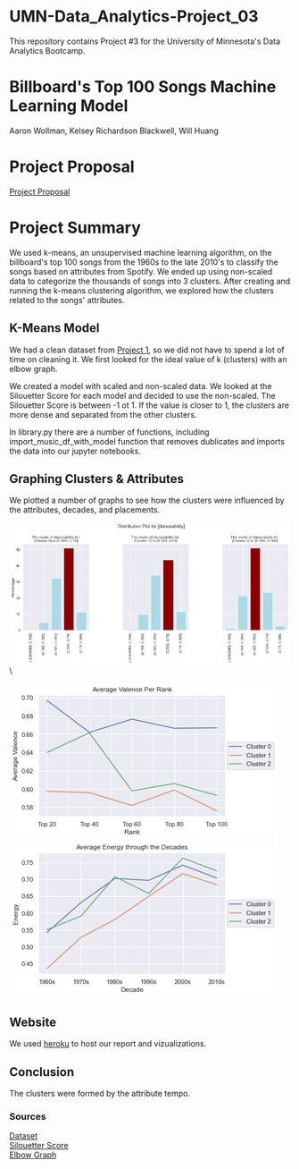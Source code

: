 # UMN-Data_Analytics-Project_03
This repository contains Project #3 for the University of Minnesota's Data Analytics Bootcamp.

# Billboard's Top 100 Songs Machine Learning Model
Aaron Wollman, Kelsey Richardson Blackwell, Will Huang

# Project Proposal
[Project Proposal](https://docs.google.com/document/d/18lH5qNpat62voNdJxxNazMAmrfGYoD7WSlTHtPxM6YI/edit)

# Project Summary
We used k-means, an unsupervised machine learning algorithm, on the billboard's top 100 songs from the 1960s to the late 2010's to classify the songs based on attributes from Spotify. We ended up using non-scaled data to categorize the thousands of songs into 3 clusters. After creating and running the k-means clustering algorithm, we explored how the clusters related to the songs' attributes. 

## K-Means Model
We had a clean dataset from [Project 1](https://github.com/12wollmana/UMN-Data_Analytics-Project_01), so we did not have to spend a lot of time on cleaning it. We first looked for the ideal value of k (clusters) with an elbow graph. 

We created a model with scaled and non-scaled data. We looked at the Silouetter Score for each model and decided to use the non-scaled. The Silouetter Score is between -1 ot 1. If the value is closer to 1, the clusters are more dense and separated from the other clusters. 

In library.py there are a number of functions, including import_music_df_with_model function that removes dublicates and imports the data into our jupyter notebooks.

## Graphing Clusters & Attributes
We plotted a number of graphs to see how the clusters were influenced by the attributes, decades, and placements. 

 ![](static/images/plots/attributes/danceability_percent.png)\
 
 ![](static/images/plots/top-songs/valence.png)  ![](static/images/plots/decades/line/energy.png)

## Website
We used [heroku](https://umn-data-analytics-p03-t01.herokuapp.com/) to host our report and vizualizations.

## Conclusion
The clusters were formed by the attribute tempo.

### Sources
[Dataset](https://github.com/fortyTwo102/hitpredictor-decade-util/tree/master/Database)\
[Silouetter Score](https://dzone.com/articles/kmeans-silhouette-score-explained-with-python-exam)\
[Elbow Graph](https://predictivehacks.com/k-means-elbow-method-code-for-python/)
